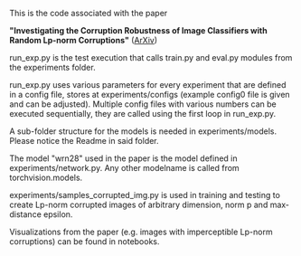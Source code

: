 This is the code associated with the paper 

**"Investigating the Corruption Robustness of Image Classifiers with Random Lp-norm Corruptions"** ([ArXiv](https://arxiv.org/abs/2305.05400))

run_exp.py is the test execution that calls train.py and eval.py modules from the experiments folder.

run_exp.py uses various parameters for every experiment that are defined in a config file, stores at experiments/configs (example config0 file is given and can be adjusted). Multiple config files with various numbers can be executed sequentially, they are called using the first loop in run_exp.py.

A sub-folder structure for the models is needed in experiments/models. Please notice the Readme in said folder.

The model "wrn28" used in the paper is the model defined in experiments/network.py. Any other modelname is called from torchvision.models.

experiments/samples_corrupted_img.py is used in training and testing to create Lp-norm corrupted images of arbitrary dimension, norm p and max-distance epsilon.

Visualizations from the paper (e.g. images with imperceptible Lp-norm corruptions) can be found in notebooks.
